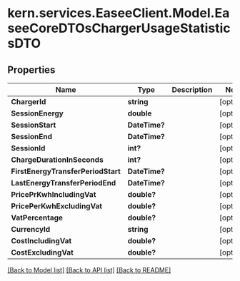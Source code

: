 # kern.services.EaseeClient.Model.EaseeCoreDTOsChargerUsageStatisticsDTO

## Properties

Name | Type | Description | Notes
------------ | ------------- | ------------- | -------------
**ChargerId** | **string** |  | [optional] 
**SessionEnergy** | **double** |  | [optional] 
**SessionStart** | **DateTime?** |  | [optional] 
**SessionEnd** | **DateTime?** |  | [optional] 
**SessionId** | **int?** |  | [optional] 
**ChargeDurationInSeconds** | **int?** |  | [optional] 
**FirstEnergyTransferPeriodStart** | **DateTime?** |  | [optional] 
**LastEnergyTransferPeriodEnd** | **DateTime?** |  | [optional] 
**PricePrKwhIncludingVat** | **double?** |  | [optional] 
**PricePerKwhExcludingVat** | **double?** |  | [optional] 
**VatPercentage** | **double?** |  | [optional] 
**CurrencyId** | **string** |  | [optional] 
**CostIncludingVat** | **double?** |  | [optional] 
**CostExcludingVat** | **double?** |  | [optional] 

[[Back to Model list]](../README.md#documentation-for-models) [[Back to API list]](../README.md#documentation-for-api-endpoints) [[Back to README]](../README.md)

